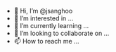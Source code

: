 - 👋 Hi, I’m @jsanghoo
- 👀 I’m interested in ...
- 🌱 I’m currently learning ...
- 💞️ I’m looking to collaborate on ...
- 📫 How to reach me ...

<!---
jsanghoo/jsanghoo is a ✨ special ✨ repository because its `README.md` (this file) appears on your GitHub profile.
You can click the Preview link to take a look at your changes.
--->
